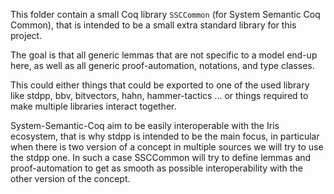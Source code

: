 This folder contain a small Coq library `SSCCommon` (for System Semantic Coq
Common), that is intended to be a small extra standard library for this project.

The goal is that all generic lemmas that are not specific to a model end-up
here, as well as all generic proof-automation, notations, and type classes.

This could either things that could be exported to one of the used library like
stdpp, bbv, bitvectors, hahn, hammer-tactics ... or things required to make
multiple libraries interact together.

System-Semantic-Coq aim to be easily interoperable with the Iris ecosystem, that
is why stdpp is intended to be the main focus, in particular when there is two
version of a concept in multiple sources we will try to use the stdpp one. In
such a case SSCCommon will try to define lemmas and proof-automation to get as
smooth as possible interoperability with the other version of the concept.
